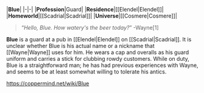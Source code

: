 |**Blue**|
|-|-|
|**Profession**|Guard|
|**Residence**|[[Elendel\|Elendel]]|
|**Homeworld**|[[Scadrial\|Scadrial]]|
|**Universe**|[[Cosmere\|Cosmere]]|

>“*Hello, Blue. How watery's the beer today?*”
\-Wayne[1]


**Blue** is a guard at a pub in [[Elendel\|Elendel]] on [[Scadrial\|Scadrial]]. It is unclear whether Blue is his actual name or a nickname that [[Wayne\|Wayne]] uses for him.
He wears a cap and overalls as his guard uniform and carries a stick for clubbing rowdy customers. While on duty, Blue is a straightforward man; he has had previous experiences with Wayne, and seems to be at least somewhat willing to tolerate his antics.



https://coppermind.net/wiki/Blue